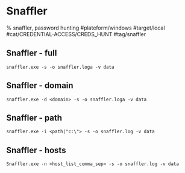 # Snaffler

% snaffler, password hunting
#plateform/windows #target/local #cat/CREDENTIAL-ACCESS/CREDS_HUNT #tag/snaffler 

## Snaffler - full 
```
snaffler.exe -s -o snaffler.loga -v data
```

## Snaffler - domain 
```
snaffler.exe -d <domain> -s -o snaffler.loga -v data
```

## Snaffler - path 
```
snaffler.exe -i <path|"c:\"> -s -o snaffler.log -v data
```

## Snaffler - hosts 
```
Snaffler.exe -n <host_list_comma_sep> -s -o snaffler.log -v data
```




